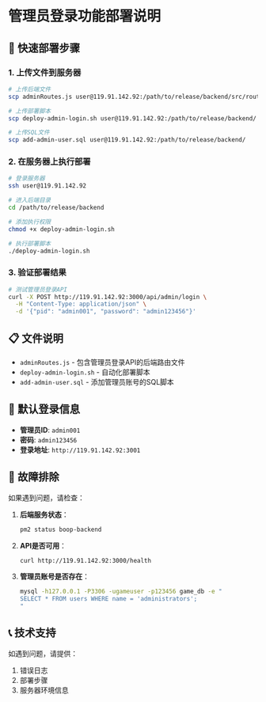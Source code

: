 # 管理员登录功能部署说明

## 🚀 快速部署步骤

### 1. 上传文件到服务器

```bash
# 上传后端文件
scp adminRoutes.js user@119.91.142.92:/path/to/release/backend/src/routes/

# 上传部署脚本
scp deploy-admin-login.sh user@119.91.142.92:/path/to/release/backend/

# 上传SQL文件
scp add-admin-user.sql user@119.91.142.92:/path/to/release/backend/
```

### 2. 在服务器上执行部署

```bash
# 登录服务器
ssh user@119.91.142.92

# 进入后端目录
cd /path/to/release/backend

# 添加执行权限
chmod +x deploy-admin-login.sh

# 执行部署脚本
./deploy-admin-login.sh
```

### 3. 验证部署结果

```bash
# 测试管理员登录API
curl -X POST http://119.91.142.92:3000/api/admin/login \
  -H "Content-Type: application/json" \
  -d '{"pid": "admin001", "password": "admin123456"}'
```

## 📋 文件说明

- `adminRoutes.js` - 包含管理员登录API的后端路由文件
- `deploy-admin-login.sh` - 自动化部署脚本
- `add-admin-user.sql` - 添加管理员账号的SQL脚本

## 🔐 默认登录信息

- **管理员ID**: `admin001`
- **密码**: `admin123456`
- **登录地址**: `http://119.91.142.92:3001`

## 🐛 故障排除

如果遇到问题，请检查：

1. **后端服务状态**：
   ```bash
   pm2 status boop-backend
   ```

2. **API是否可用**：
   ```bash
   curl http://119.91.142.92:3000/health
   ```

3. **管理员账号是否存在**：
   ```bash
   mysql -h127.0.0.1 -P3306 -ugameuser -p123456 game_db -e "
   SELECT * FROM users WHERE name = 'administrators';
   "
   ```

## 📞 技术支持

如遇到问题，请提供：
1. 错误日志
2. 部署步骤
3. 服务器环境信息 